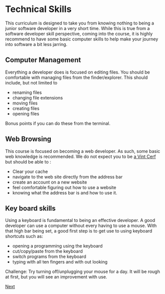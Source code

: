 # Technical Skills

This curriculum is designed to take you from knowing nothing to being a junior software developer in a very short time. While this is true from a software developer skill perspective, coming into the course, it is highly recommend to have some basic computer skills to help make your journey into software a bit less jarring.

## Computer Management

Everything a developer does is focused on editing files. You should be comfortable with managing files from the finder/explorer. This should include, but not limited to  

- renaming files
- changing file extensions
- moving files
- creating files
- opening files

Bonus points if you can do these from the terminal. 

## Web Browsing

This course is focused on becoming a web developer. As such, some basic web knowledge is recommended. We do not expect you to be [a Vint Cerf](https://en.wikipedia.org/wiki/Vint_Cerf) but should be able to :

- Clear your cache
- navigate to the web site directly from the address bar
- create an account on a new website
- feel comfortable figuring out how to use a website
- knowing what the address bar is and how to use it. 


## Key board skills

Using a keyboard is fundamental to being an effective developer. A good developer can use a computer without every having to use a mouse. With that high bar being set, a good first step is to get use to using keyboard shortcuts such as: 

- opening a programming using the keyboard
- cut/copy/paste from the keyboard
- switch programs from the keyboard
- typing with all ten fingers and with out looking

Challenge: Try turning off/unplugging your mouse for a day. It will be rough at first, but you will see an improvement with use. 


[Next](./09-prework)
